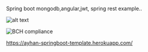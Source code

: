 Spring boot mongodb,angular,jwt, spring rest example..

![alt text](https://travis-ci.org/ayhanugurlu/springboot-template.svg?branch=master "Travis Status")

![BCH compliance](https://bettercodehub.com/edge/badge/ayhanugurlu/springboot-template?branch=master)

https://ayhan-springboot-template.herokuapp.com/
